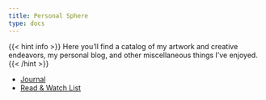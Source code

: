 ```yaml
---
title: Personal Sphere
type: docs
---
```


{{< hint info >}}
Here you’ll find a catalog of my artwork and creative endeavors, my personal blog, and other miscellaneous things I’ve enjoyed.
{{< /hint >}}


- [Journal](/posts)
- [Read & Watch List](/media)

<!-- {{< figure src="/img/IMG_2334.jpeg" title="Lyrics: Bloc Party" >}} -->


<!-- ## See also

[We Need to Talk](/professional/we-need-to-talk) -->